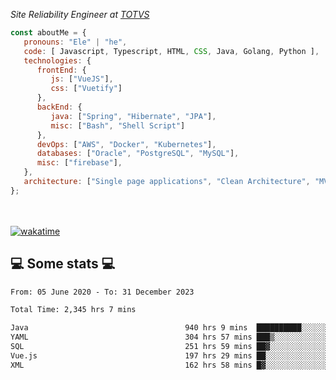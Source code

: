 <p><em>Site Reliability Engineer at <a href="https://www.totvs.com/">TOTVS</a></br>
</em></p>


```javascript
const aboutMe = {
   pronouns: "Ele" | "he",
   code: [ Javascript, Typescript, HTML, CSS, Java, Golang, Python ],
   technologies: {
      frontEnd: {
         js: ["VueJS"],
         css: ["Vuetify"]
      },
      backEnd: {
         java: ["Spring", "Hibernate", "JPA"],
         misc: ["Bash", "Shell Script"]
      },
      devOps: ["AWS", "Docker", "Kubernetes"],
      databases: ["Oracle", "PostgreSQL", "MySQL"],
      misc: ["firebase"],
   },
   architecture: ["Single page applications", "Clean Architecture", "MVC", "Microservices"],
};
```
</br></br>
[![wakatime](https://wakatime.com/badge/user/a3a8ed06-d304-4d6b-bc86-4adc418cdea7.svg)](https://wakatime.com/@a3a8ed06-d304-4d6b-bc86-4adc418cdea7)
<h2>💻 Some stats 💻</h2>

<!--START_SECTION:waka-->

```txt
From: 05 June 2020 - To: 31 December 2023

Total Time: 2,345 hrs 7 mins

Java                                   940 hrs 9 mins  ██████████░░░░░░░░░░░░░░░   40.09 %
YAML                                   304 hrs 57 mins ███▒░░░░░░░░░░░░░░░░░░░░░   13.00 %
SQL                                    251 hrs 59 mins ██▓░░░░░░░░░░░░░░░░░░░░░░   10.75 %
Vue.js                                 197 hrs 29 mins ██░░░░░░░░░░░░░░░░░░░░░░░   08.42 %
XML                                    162 hrs 58 mins █▓░░░░░░░░░░░░░░░░░░░░░░░   06.95 %
```

<!--END_SECTION:waka-->
